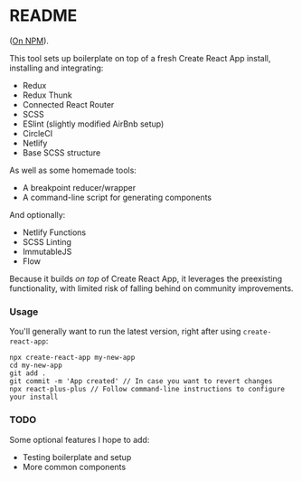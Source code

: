 # README

([On NPM](https://www.npmjs.com/package/react-plus-plus)).

This tool sets up boilerplate on top of a fresh Create React App install, installing and integrating:

- Redux
- Redux Thunk
- Connected React Router
- SCSS
- ESlint (slightly modified AirBnb setup)
- CircleCI
- Netlify
- Base SCSS structure

As well as some homemade tools:

- A breakpoint reducer/wrapper
- A command-line script for generating components

And optionally:

- Netlify Functions
- SCSS Linting
- ImmutableJS
- Flow

Because it builds *on top* of Create React App, it leverages the preexisting functionality, with limited risk of falling behind on community improvements.

### Usage

You'll generally want to run the latest version, right after using `create-react-app`:

```
npx create-react-app my-new-app
cd my-new-app
git add .
git commit -m 'App created' // In case you want to revert changes
npx react-plus-plus // Follow command-line instructions to configure your install
```

### TODO

Some optional features I hope to add:

- Testing boilerplate and setup
- More common components
